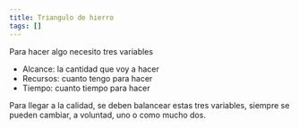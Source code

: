 ```yaml
---
title: Triangulo de hierro
tags: []
---
```

Para hacer algo necesito tres variables
- Alcance: la cantidad que voy a hacer
- Recursos: cuanto tengo para hacer
- Tiempo: cuanto tiempo para hacer

Para llegar a la calidad, se deben balancear estas tres variables, siempre se pueden cambiar, a voluntad, uno o como mucho dos.